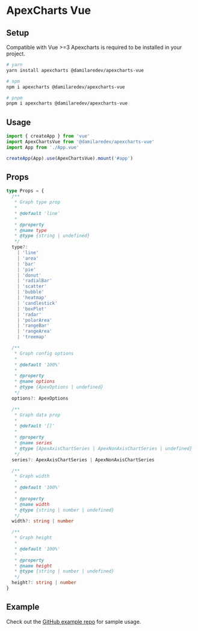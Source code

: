 # ApexCharts Vue

## Setup

Compatible with Vue >=3
Apexcharts is required to be installed in your project.

```bash
# yarn
yarn install apexcharts @damilaredev/apexcharts-vue

# npm
npm i apexcharts @damilaredev/apexcharts-vue

# pnpm
pnpm i apexcharts @damilaredev/apexcharts-vue
```

## Usage

```ts
import { createApp } from 'vue'
import ApexChartsVue from '@damilaredev/apexcharts-vue'
import App from './App.vue'

createApp(App).use(ApexChartsVue).mount('#app')
```

## Props

```ts
type Props = {
  /**
   * Graph type prop
   *
   * @default 'line'
   *
   * @property
   * @name type
   * @type {string | undefined}
   */
  type?:
    | 'line'
    | 'area'
    | 'bar'
    | 'pie'
    | 'donut'
    | 'radialBar'
    | 'scatter'
    | 'bubble'
    | 'heatmap'
    | 'candlestick'
    | 'boxPlot'
    | 'radar'
    | 'polarArea'
    | 'rangeBar'
    | 'rangeArea'
    | 'treemap'

  /**
   * Graph config options
   *
   * @default '100%'
   *
   * @property
   * @name options
   * @type {ApexOptions | undefined}
   */
  options?: ApexOptions

  /**
   * Graph data prop
   *
   * @default '[]'
   *
   * @property
   * @name series
   * @type {ApexAxisChartSeries | ApexNonAxisChartSeries | undefined}
   */
  series?: ApexAxisChartSeries | ApexNonAxisChartSeries

  /**
   * Graph width
   *
   * @default '100%'
   *
   * @property
   * @name width
   * @type {string | number | undefined}
   */
  width?: string | number

  /**
   * Graph height
   *
   * @default '100%'
   *
   * @property
   * @name height
   * @type {string | number | undefined}
   */
  height?: string | number
}
```

## Example

Check out the [GitHub example repo](https://github.com/damilaredevone/apexcharts-monorepo/tree/main/examples/apexchart-vue) for sample usage.

